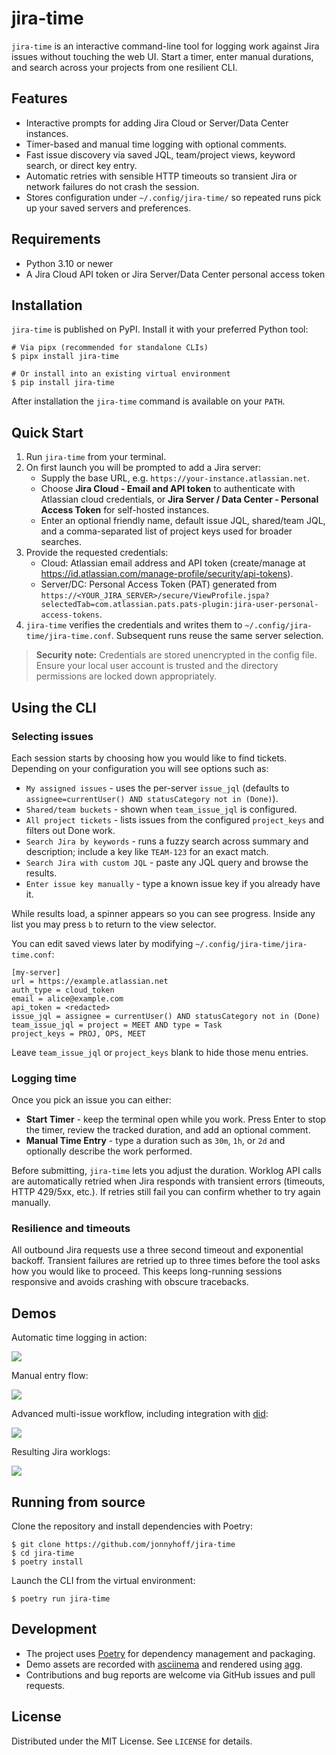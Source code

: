 jira-time
=========

`jira-time` is an interactive command-line tool for logging work against Jira issues without touching the web UI. Start a timer, enter manual durations, and search across your projects from one resilient CLI.

Features
--------

- Interactive prompts for adding Jira Cloud or Server/Data Center instances.
- Timer-based and manual time logging with optional comments.
- Fast issue discovery via saved JQL, team/project views, keyword search, or direct key entry.
- Automatic retries with sensible HTTP timeouts so transient Jira or network failures do not crash the session.
- Stores configuration under `~/.config/jira-time/` so repeated runs pick up your saved servers and preferences.

Requirements
------------

- Python 3.10 or newer
- A Jira Cloud API token or Jira Server/Data Center personal access token

Installation
------------

`jira-time` is published on PyPI. Install it with your preferred Python tool:

```console
# Via pipx (recommended for standalone CLIs)
$ pipx install jira-time

# Or install into an existing virtual environment
$ pip install jira-time
```

After installation the `jira-time` command is available on your `PATH`.

Quick Start
-----------

1. Run `jira-time` from your terminal.
2. On first launch you will be prompted to add a Jira server:
   - Supply the base URL, e.g. `https://your-instance.atlassian.net`.
   - Choose **Jira Cloud - Email and API token** to authenticate with Atlassian cloud credentials, or **Jira Server / Data Center - Personal Access Token** for self-hosted instances.
   - Enter an optional friendly name, default issue JQL, shared/team JQL, and a comma-separated list of project keys used for broader searches.
3. Provide the requested credentials:
   - Cloud: Atlassian email address and API token (create/manage at <https://id.atlassian.com/manage-profile/security/api-tokens>).
   - Server/DC: Personal Access Token (PAT) generated from `https://<YOUR_JIRA_SERVER>/secure/ViewProfile.jspa?selectedTab=com.atlassian.pats.pats-plugin:jira-user-personal-access-tokens`.
4. `jira-time` verifies the credentials and writes them to `~/.config/jira-time/jira-time.conf`. Subsequent runs reuse the same server selection.

> **Security note:** Credentials are stored unencrypted in the config file. Ensure your local user account is trusted and the directory permissions are locked down appropriately.

Using the CLI
-------------

### Selecting issues

Each session starts by choosing how you would like to find tickets. Depending on your configuration you will see options such as:

- `My assigned issues` - uses the per-server `issue_jql` (defaults to `assignee=currentUser() AND statusCategory not in (Done)`).
- `Shared/team buckets` - shown when `team_issue_jql` is configured.
- `All project tickets` - lists issues from the configured `project_keys` and filters out Done work.
- `Search Jira by keywords` - runs a fuzzy search across summary and description; include a key like `TEAM-123` for an exact match.
- `Search Jira with custom JQL` - paste any JQL query and browse the results.
- `Enter issue key manually` - type a known issue key if you already have it.

While results load, a spinner appears so you can see progress. Inside any list you may press `b` to return to the view selector.

You can edit saved views later by modifying `~/.config/jira-time/jira-time.conf`:

```
[my-server]
url = https://example.atlassian.net
auth_type = cloud_token
email = alice@example.com
api_token = <redacted>
issue_jql = assignee = currentUser() AND statusCategory not in (Done)
team_issue_jql = project = MEET AND type = Task
project_keys = PROJ, OPS, MEET
```

Leave `team_issue_jql` or `project_keys` blank to hide those menu entries.

### Logging time

Once you pick an issue you can either:

- **Start Timer** - keep the terminal open while you work. Press Enter to stop the timer, review the tracked duration, and add an optional comment.
- **Manual Time Entry** - type a duration such as `30m`, `1h`, or `2d` and optionally describe the work performed.

Before submitting, `jira-time` lets you adjust the duration. Worklog API calls are automatically retried when Jira responds with transient errors (timeouts, HTTP 429/5xx, etc.). If retries still fail you can confirm whether to try again manually.

### Resilience and timeouts

All outbound Jira requests use a three second timeout and exponential backoff. Transient failures are retried up to three times before the tool asks how you would like to proceed. This keeps long-running sessions responsive and avoids crashing with obscure tracebacks.

Demos
-----

Automatic time logging in action:

![](docs/screencapture/automatic-time-logging.gif)

Manual entry flow:

![](docs/screencapture/manual-time-logging.gif)

Advanced multi-issue workflow, including integration with [did](https://github.com/psss/did):

![](docs/screencapture/jira-worklogger-and-did.gif)

Resulting Jira worklogs:

![](docs/screencapture/jira-result.png)

Running from source
-------------------

Clone the repository and install dependencies with Poetry:

```console
$ git clone https://github.com/jonnyhoff/jira-time
$ cd jira-time
$ poetry install
```

Launch the CLI from the virtual environment:

```console
$ poetry run jira-time
```

Development
-----------

- The project uses [Poetry](https://python-poetry.org/) for dependency management and packaging.
- Demo assets are recorded with [asciinema](https://github.com/asciinema/asciinema) and rendered using [agg](https://github.com/asciinema/agg).
- Contributions and bug reports are welcome via GitHub issues and pull requests.

License
-------

Distributed under the MIT License. See `LICENSE` for details.
